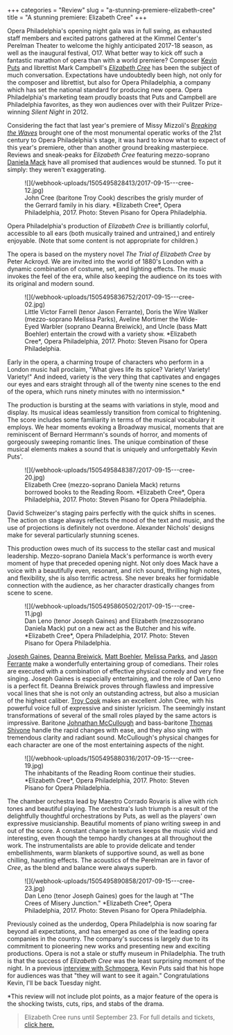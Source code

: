 +++
categories = "Review"
slug = "a-stunning-premiere-elizabeth-cree"
title = "A stunning premiere: Elizabeth Cree"
+++

Opera Philadelphia's opening night gala was in full swing, as exhausted staff members and excited patrons gathered at the Kimmel Center's Perelman Theater to welcome the highly anticipated 2017-18 season, as well as the inaugural festival, O17. What better way to kick off such a fantastic marathon of opera than with a world premiere? Composer [Kevin Puts](/kevin-puts-i-know-who-i-am-as-a-composer/) and librettist Mark Campbell's [*Elizabeth Cree*](https://www.operaphila.org/whats-on/on-stage-2017-2018/elizabeth-cree/) has been the subject of much conversation. Expectations have undoubtedly been high, not only for the composer and librettist, but also for Opera Philadelphia, a company which has set the national standard for producing new opera. Opera Philadelphia's marketing team proudly boasts that Puts and Campbell are Philadelphia favorites, as they won audiences over with their Pulitzer Prize-winning *Silent Night* in 2012.

Considering the fact that last year's premiere of Missy Mizzoli's [*Breaking the Waves*](/its-official-breaking-the-waves-wins-best-new-opera/) brought one of the most monumental operatic works of the 21st century to Opera Philadelphia's stage, it was hard to know what to expect of this year's premiere, other than another ground breaking masterpiece. Reviews and sneak-peaks for *Elizabeth Cree* featuring mezzo-soprano [Daniela Mack](/talking-with-singers-daniela-mack/) have all promised that audiences would be stunned. To put it simply: they weren't exaggerating.

<figure data-type="image">
![](/webhook-uploads/1505495828413/2017-09-15---cree-12.jpg)
<figcaption>John Cree (baritone Troy Cook) describes the grisly murder of the Gerrard family in his diary. *Elizabeth Cree*, Opera Philadelphia, 2017. Photo: Steven Pisano for Opera Philadelphia.</figcaption>
</figure>

Opera Philadelphia's production of *Elizabeth Cree* is brilliantly colorful, accessible to all ears (both musically trained and untrained,) and entirely enjoyable. (Note that some content is not appropriate for children.) 

The opera is based on the mystery novel *The Trial of Elizabeth Cree* by Peter Ackroyd. We are invited into the world of 1880's London with a dynamic combination of costume, set, and lighting effects. The music invokes the feel of the era, while also keeping the audience on its toes with its original and modern sound. 

<figure data-type="image">
![](/webhook-uploads/1505495836752/2017-09-15---cree-02.jpg)
<figcaption>Little Victor Farrell (tenor Jason Ferrante), Doris the Wire Walker (mezzo-soprano Melissa Parks), Aveline Mortimer the Wide-Eyed Warbler (soprano Deanna Breiwick), and Uncle (bass Matt Boehler) entertain the crowd with a variety show. *Elizabeth Cree*, Opera Philadelphia, 2017. Photo: Steven Pisano for Opera Philadelphia.</figcaption>
</figure>

Early in the opera, a charming troupe of characters who perform in a London music hall proclaim, "What gives life its spice? Variety! Variety! Variety!" And indeed, variety is the very thing that captivates and engages our eyes and ears straight through all of the twenty nine scenes to the end of the opera, which runs ninety minutes with no intermission.*

The production is bursting at the seams with variations in style, mood and display. Its musical ideas seamlessly transition from comical to frightening. The score includes some familiarity in terms of the musical vocabulary it employs. We hear moments evoking a Broadway musical, moments that are reminiscent of Bernard Herrmann's sounds of horror, and moments of gorgeously sweeping romantic lines. The unique combination of these musical elements makes a sound that is uniquely and unforgettably Kevin Puts'.

<figure data-type="image">
![](/webhook-uploads/1505495848387/2017-09-15---cree-20.jpg)
<figcaption>Elizabeth Cree (mezzo-soprano Daniela Mack) returns borrowed books to the Reading Room. *Elizabeth Cree*, Opera Philadelphia, 2017. Photo: Steven Pisano for Opera Philadelphia.</figcaption>
</figure>

David Schweizer's staging pairs perfectly with the quick shifts in scenes. The action on stage always reflects the mood of the text and music, and the use of projections is definitely not overdone. Alexander Nichols' designs make for several particularly stunning scenes.

This production owes much of its success to the stellar cast and musical leadership. Mezzo-soprano Daniela Mack's performance is worth every moment of hype that preceded opening night. Not only does Mack have a voice with a beautifully even, resonant, and rich sound, thrilling high notes, and flexibility, she is also terrific actress. She never breaks her formidable connection with the audience, as her character drastically changes from scene to scene. 

<figure data-type="image">
![](/webhook-uploads/1505495860502/2017-09-15---cree-11.jpg)
<figcaption>Dan Leno (tenor Joseph Gaines) and Elizabeth (mezzosoprano Daniela Mack) put on a new act as the Butcher and his wife. *Elizabeth Cree*, Opera Philadelphia, 2017. Photo: Steven Pisano for Opera Philadelphia.</figcaption>
</figure>

[Joseph Gaines](/scene/people/joseph-gaines/), [Deanna Breiwick](/scene/people/deanna-breiwick/), [Matt Boehler](/scene/people/matt-boehler/), [Melissa Parks](/scene/people/melissa-parks/), and [Jason Ferrante](/scene/people/jason-ferrante/) make a wonderfully entertaining group of comedians. Their roles are executed with a combination of effective physical comedy and very fine singing. Joseph Gaines is especially entertaining, and the role of Dan Leno is a perfect fit. Deanna Breiwick proves through flawless and impressive vocal lines that she is not only an outstanding actress, but also a musician of the highest caliber. [Troy Cook](/scene/people/troy-cook/) makes an excellent John Cree, with his powerful voice full of expressive and sinister lyricism. The seemingly instant transformations of several of the small roles played by the same actors is impressive. Baritone [Johnathan McCullough](/scene/people/johnathan-mccullough/) and bass-baritone [Thomas Shivone](/scene/people/thomas-shivone/) handle the rapid changes with ease, and they also sing with tremendous clarity and radiant sound. McCullough's physical changes for each character are one of the most entertaining aspects of the night.

<figure data-type="image">
![](/webhook-uploads/1505495880316/2017-09-15---cree-19.jpg)
<figcaption>The inhabitants of the Reading Room continue their studies. *Elizabeth Cree*, Opera Philadelphia, 2017. Photo: Steven Pisano for Opera Philadelphia.</figcaption>
</figure>

The chamber orchestra lead by Maestro Corrado Rovaris is alive with rich tones and beautiful playing. The orchestra's lush triumph is a result of the delightfully thoughtful orchestrations by Puts, as well as the players' own expressive musicianship. Beautiful moments of piano writing sweep in and out of the score. A constant change in textures keeps the music vivid and interesting, even though the tempo hardly changes at all throughout the work. The instrumentalists are able to provide delicate and tender embellishments, warm blankets of supportive sound, as well as bone chilling, haunting effects. The acoustics of the Perelman are in favor of *Cree*, as the blend and balance were always superb. 

<figure data-type="image">
![](/webhook-uploads/1505495890858/2017-09-15---cree-23.jpg)
<figcaption>Dan Leno (tenor Joseph Gaines) goes for the laugh at "The Crees of Misery Junction." *Elizabeth Cree*, Opera Philadelphia, 2017. Photo: Steven Pisano for Opera Philadelphia.</figcaption>
</figure>

Previously coined as the underdog, Opera Philadelphia is now soaring far beyond all expectations, and has emerged as one of the leading opera companies in the country. The company's success is largely due to its commitment to pioneering new works and presenting new and exciting productions. Opera is not a stale or stuffy museum in Philadelphia. The truth is that the success of *Elizabeth Cree* was the least surprising moment of the night. In a previous [interview with Schmopera](/elizabeth-cree-kevin-puts/), Kevin Puts said that his hope for audiences was that "they will want to see it again." Congratulations Kevin, I'll be back Tuesday night. 

*This review will not include plot points, as a major feature of the opera is the shocking twists, cuts, rips, and stabs of the drama. 

>Elizabeth Cree runs until September 23. For full details and tickets, [click here.](https://www.operaphila.org/whats-on/on-stage-2017-2018/elizabeth-cree/)
